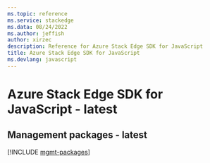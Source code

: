 ```yaml
---
ms.topic: reference
ms.service: stackedge
ms.data: 08/24/2022
ms.author: jeffish
author: xirzec
description: Reference for Azure Stack Edge SDK for JavaScript
title: Azure Stack Edge SDK for JavaScript
ms.devlang: javascript
---
```

# Azure Stack Edge SDK for JavaScript - latest

## Management packages - latest
[!INCLUDE [mgmt-packages](stack-edge-mgmt-index.md)]